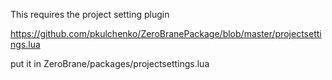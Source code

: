 This requires the project setting plugin

https://github.com/pkulchenko/ZeroBranePackage/blob/master/projectsettings.lua

put it in ZeroBrane/packages/projectsettings.lua